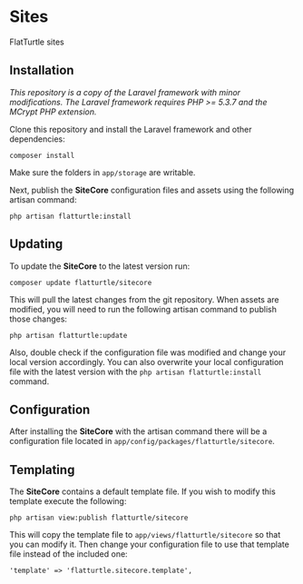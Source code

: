 Sites
=====

FlatTurtle sites

Installation
------------

*This repository is a copy of the Laravel framework with minor modifications. The Laravel framework requires PHP >= 5.3.7 and the MCrypt PHP extension.*

Clone this repository and install the Laravel framework and other dependencies:

	composer install

Make sure the folders in `app/storage` are writable.

Next, publish the **SiteCore** configuration files and assets using the following artisan command:

	php artisan flatturtle:install

Updating
--------

To update the **SiteCore** to the latest version run:

	composer update flatturtle/sitecore

This will pull the latest changes from the git repository. When assets are modified, you will need to run the following artisan command to publish those changes:

	php artisan flatturtle:update

Also, double check if the configuration file was modified and change your local version accordingly. You can also overwrite your local configuration file with the latest version with the `php artisan flatturtle:install` command.

Configuration
-------------

After installing the **SiteCore** with the artisan command there will be a configuration file located in `app/config/packages/flatturtle/sitecore`.

Templating
----------

The **SiteCore** contains a default template file. If you wish to modify this template execute the following:

	php artisan view:publish flatturtle/sitecore

This will copy the template file to `app/views/flatturtle/sitecore` so that you can modify it. Then change your configuration file to use that template file instead of the included one:

	'template' => 'flatturtle.sitecore.template',
